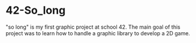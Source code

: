 # 42-So_long
"so long" is my first graphic project at school 42. The main goal of this project was to learn how to handle a graphic library to develop a 2D game.
